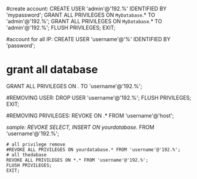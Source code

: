 #create account:
  CREATE USER 'admin'@'192.%' IDENTIFIED BY 'mypassword';
  GRANT ALL PRIVILEGES ON `MyDatabase`.* TO 'admin'@'192.%';
  GRANT ALL PRIVILEGES ON `MyDatabase`.* TO 'admin'@'192.%';
  FLUSH PRIVILEGES;
  EXIT;

#account for all IP:
  CREATE USER 'username'@'%' IDENTIFIED BY 'password';



# grant all database
GRANT ALL PRIVILEGES ON *.* TO 'username'@'192.%';






#REMOVING USER:
  DROP USER 'username'@'192.%';
  FLUSH PRIVILEGES;
  EXIT;



#REMOVING PRIVILEGES:
  REVOKE <privilege> ON <database>.* FROM 'username'@'host';


  *sample:
    REVOKE SELECT, INSERT ON yourdatabase.* FROM 'username'@'192.%';

    # all privilege remove
    #REVOKE ALL PRIVILEGES ON yourdatabase.* FROM 'username'@'192.%';
    # all thedabase
    REVOKE ALL PRIVILEGES ON *.* FROM 'username'@'192.%';
    FLUSH PRIVILEGES;
    EXIT;
